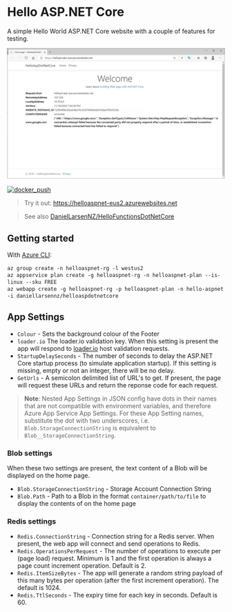 # Hello ASP.NET Core

A simple Hello World ASP.NET Core website with a couple of features for testing.

![Screenshot](docs/images/home_page.jpg)

[![docker_push](https://github.com/DanielLarsenNZ/HelloAspDotNetCore/actions/workflows/main.yml/badge.svg)](https://github.com/DanielLarsenNZ/HelloAspDotNetCore/actions/workflows/main.yml)

> Try it out: <https://helloaspnet-eus2.azurewebsites.net>

> See also [DanielLarsenNZ/HelloFunctionsDotNetCore](https://github.com/DanielLarsenNZ/HelloFunctionsDotNetCore)

## Getting started

With [Azure CLI](https://docs.microsoft.com/en-us/cli/azure/install-azure-cli):

```
az group create -n helloaspnet-rg -l westus2
az appservice plan create -g helloaspnet-rg -n helloaspnet-plan --is-linux --sku FREE
az webapp create -g helloaspnet-rg -p helloaspnet-plan -n hello-aspnet -i daniellarsennz/helloaspdotnetcore
```

## App Settings

* `Colour` - Sets the background colour of the Footer
* `loader.io` The loader.io validation key. When this setting is present the app will respond to [loader.io](https://loader.io) host validation requests.
* `StartupDelaySeconds` - The number of seconds to delay the ASP.NET Core startup process (to simulate application startup). If this setting is missing, empty or not an integer, there will be no delay.
* `GetUrls` - A semicolon delimited list of URL's to get. If present, the page will request these URLs and return the reponse code for each request.

> **Note**: Nested App Settings in JSON config have dots in their names that are not compatible with environment variables, and therefore Azure App Service App Settings. For these App Setting names, substitute the dot with two underscores, i.e. `Blob.StorageConnectionString` is equivalent to `Blob__StorageConnectionString`.

### Blob settings

When these two settings are present, the text content of a Blob will be displayed on the home page.

* `Blob.StorageConnectionString` - Storage Account Connection String
* `Blob.Path` - Path to a Blob in the format `container/path/to/file` to display the contents of on the home page

### Redis settings

* `Redis.ConnectionString` - Connection string for a Redis server. When present, the web app will connect and send  operations to Redis.
* `Redis.OperationsPerRequest` - The number of operations to execute per (page load) request. Minimum is 1 and the first operation is always a page count increment operation. Default is 2.
* `Redis.ItemSizeBytes` - The app will generate a random string payload of this many bytes per operation (after the first increment operation). The default is 1024.
* `Redis.TtlSeconds` - The expiry time for each key in seconds. Default is 60.